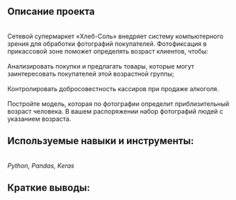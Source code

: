 ## Описание проекта
<br>Сетевой супермаркет «Хлеб-Соль» внедряет систему компьютерного зрения для обработки фотографий покупателей. Фотофиксация в прикассовой зоне поможет определять возраст клиентов, чтобы:<br>
<br>Анализировать покупки и предлагать товары, которые могут заинтересовать покупателей этой возрастной группы;<br>
<br>Контролировать добросовестность кассиров при продаже алкоголя.<br>
<br>Постройте модель, которая по фотографии определит приблизительный возраст человека. В вашем распоряжении набор фотографий людей с указанием возраста.<br>
## Используемые навыки и инструменты:<br>
<br> *Python, Pandas, Keras*<br>
 ## Краткие выводы: <br>
